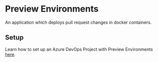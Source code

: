 # Preview Environments

An application which deploys pull request changes in docker containers.

## Setup

Learn how to set up an Azure DevOps Project with Preview Environments [here](./docs/Setup.md).